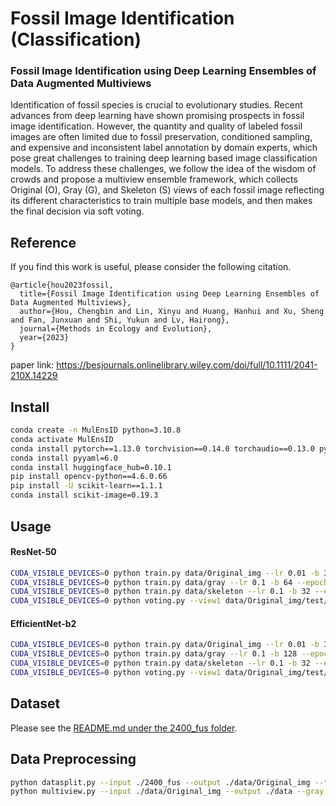 # Fossil Image Identification (Classification)
### Fossil Image Identification using Deep Learning Ensembles of Data Augmented Multiviews
Identification of fossil species is crucial to evolutionary studies. Recent advances from deep learning have shown promising prospects in fossil image identification. However, the quantity and quality of labeled fossil images are often limited due to fossil preservation, conditioned sampling, and expensive and inconsistent label annotation by domain experts, which pose great challenges to training deep learning based image classification models. To address these challenges, we follow the idea of the wisdom of crowds and propose a multiview ensemble framework, which collects Original (O), Gray (G), and Skeleton (S) views of each fossil image reflecting its different characteristics to train multiple base models, and then makes the final decision via soft voting.

## Reference
If you find this work is useful, please consider the following citation.
```
@article{hou2023fossil,
  title={Fossil Image Identification using Deep Learning Ensembles of Data Augmented Multiviews},
  author={Hou, Chengbin and Lin, Xinyu and Huang, Hanhui and Xu, Sheng and Fan, Junxuan and Shi, Yukun and Lv, Hairong},
  journal={Methods in Ecology and Evolution},
  year={2023}
}
```
paper link: https://besjournals.onlinelibrary.wiley.com/doi/full/10.1111/2041-210X.14229

## Install
```bash
conda create -n MulEnsID python=3.10.8    
conda activate MulEnsID
conda install pytorch==1.13.0 torchvision==0.14.0 torchaudio==0.13.0 pytorch-cuda=11.6 -c pytorch -c nvidia
conda install pyyaml=6.0
conda install huggingface_hub=0.10.1
pip install opencv-python==4.6.0.66
pip install -U scikit-learn==1.1.1
conda install scikit-image=0.19.3
```

## Usage
#### ResNet-50
```bash
CUDA_VISIBLE_DEVICES=0 python train.py data/Original_img --lr 0.01 -b 32 --epochs 500 --output ./output/resnet50 --model resnet50 --num-classes 16 --pretrained  --experiment ori-view 
CUDA_VISIBLE_DEVICES=0 python train.py data/gray --lr 0.1 -b 64 --epochs 500 --output ./output/resnet50 --model resnet50 --num-classes 16 --pretrained  --experiment gray-view 
CUDA_VISIBLE_DEVICES=0 python train.py data/skeleton --lr 0.1 -b 32 --epochs 500 --output ./output/resnet50 --model resnet50 --num-classes 16 --pretrained  --experiment skeleton-view 
CUDA_VISIBLE_DEVICES=0 python voting.py --view1 data/Original_img/test/ --view2 data/gray/test/ --view3 data/skeleton/test/ -cp1 ./output/resnet50/ori-view/model_best.pth.tar -cp2 ./output/resnet50/gray-view/model_best.pth.tar -cp3 ./output/resnet50/skeleton-view/model_best.pth.tar --model resnet50  --num-classes 16
```
#### EfficientNet-b2
```bash
CUDA_VISIBLE_DEVICES=0 python train.py data/Original_img --lr 0.01 -b 32 --epochs 500 --output ./output/efficientnet-b2 --model efficientnet_b2 --num-classes 16 --pretrained  --experiment ori-view
CUDA_VISIBLE_DEVICES=0 python train.py data/gray --lr 0.1 -b 128 --epochs 500 --output ./output/efficientnet-b2 --model efficientnet_b2 --num-classes 16 --pretrained  --experiment gray-view 
CUDA_VISIBLE_DEVICES=0 python train.py data/skeleton --lr 0.1 -b 32 --epochs 500 --output ./output/efficientnet-b2 --model efficientnet_b2 --num-classes 16 --pretrained  --experiment skeleton-view
CUDA_VISIBLE_DEVICES=0 python voting.py --view1 data/Original_img/test/ --view2 data/gray/test/ --view3 data/skeleton/test/ -cp1 ./output/efficientnet-b2/ori-view/model_best.pth.tar -cp2 ./output/efficientnet-b2/gray-view/model_best.pth.tar -cp3 ./output/efficientnet-b2/skeleton-view/model_best.pth.tar --model efficientnet_b2  --num-classes 16
```

## Dataset
Please see the [README.md under the 2400_fus folder](https://github.com/houchengbin/Fossil-ID-Multiview-Deep-Ensembles/tree/main/2400_fus).

## Data Preprocessing
```bash
python datasplit.py --input ./2400_fus --output ./data/Original_img --train-rate 0.734 --val-rate 0.5  # seed=2022 with Microsoft Windows 11 version 21H2 for the data used in our paper
python multiview.py --input ./data/Original_img --output ./data --gray --binary --blocksize 41 --C 5 --skeletonize
```

